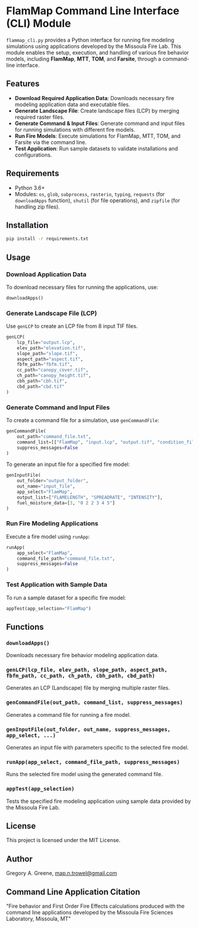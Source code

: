 
# FlamMap Command Line Interface (CLI) Module

`flammap_cli.py` provides a Python interface for running fire modeling simulations using applications developed by the Missoula Fire Lab. This module enables the setup, execution, and handling of various fire behavior models, including **FlamMap**, **MTT**, **TOM**, and **Farsite**, through a command-line interface.

## Features

- **Download Required Application Data**: Downloads necessary fire modeling application data and executable files.
- **Generate Landscape File**: Create landscape files (LCP) by merging required raster files.
- **Generate Command & Input Files**: Generate command and input files for running simulations with different fire models.
- **Run Fire Models**: Execute simulations for FlamMap, MTT, TOM, and Farsite via the command line.
- **Test Application**: Run sample datasets to validate installations and configurations.

## Requirements

- Python 3.6+
- Modules: `os`, `glob`, `subprocess`, `rasterio`, `typing`, `requests` (for `downloadApps` function), `shutil` (for file operations), and `zipfile` (for handling zip files).

## Installation

```bash
pip install -r requirements.txt
```

## Usage

### Download Application Data

To download necessary files for running the applications, use:

```python
downloadApps()
```

### Generate Landscape File (LCP)

Use `genLCP` to create an LCP file from 8 input TIF files.

```python
genLCP(
    lcp_file="output.lcp",
    elev_path="elevation.tif",
    slope_path="slope.tif",
    aspect_path="aspect.tif",
    fbfm_path="fbfm.tif",
    cc_path="canopy_cover.tif",
    ch_path="canopy_height.tif",
    cbh_path="cbh.tif",
    cbd_path="cbd.tif"
)
```

### Generate Command and Input Files

To create a command file for a simulation, use `genCommandFile`:

```python
genCommandFile(
    out_path="command_file.txt",
    command_list=[["FlamMap", "input.lcp", "output.tif", "condition_file", "wind_file", "options"]],
    suppress_messages=False
)
```

To generate an input file for a specified fire model:

```python
genInputFile(
    out_folder="output_folder",
    out_name="input_file",
    app_select="FlamMap",
    output_list=["FLAMELENGTH", "SPREADRATE", "INTENSITY"],
    fuel_moisture_data=[3, "0 2 2 3 4 5"]
)
```

### Run Fire Modeling Applications

Execute a fire model using `runApp`:

```python
runApp(
    app_select="FlamMap",
    command_file_path="command_file.txt",
    suppress_messages=False
)
```

### Test Application with Sample Data

To run a sample dataset for a specific fire model:

```python
appTest(app_selection="FlamMap")
```

## Functions

### `downloadApps()`
Downloads necessary fire behavior modeling application data.

### `genLCP(lcp_file, elev_path, slope_path, aspect_path, fbfm_path, cc_path, ch_path, cbh_path, cbd_path)`
Generates an LCP (Landscape) file by merging multiple raster files.

### `genCommandFile(out_path, command_list, suppress_messages)`
Generates a command file for running a fire model.

### `genInputFile(out_folder, out_name, suppress_messages, app_select, ...)`
Generates an input file with parameters specific to the selected fire model.

### `runApp(app_select, command_file_path, suppress_messages)`
Runs the selected fire model using the generated command file.

### `appTest(app_selection)`
Tests the specified fire modeling application using sample data provided by the Missoula Fire Lab.

## License

This project is licensed under the MIT License.

## Author

Gregory A. Greene, map.n.trowel@gmail.com

## Command Line Application Citation

"Fire behavior and First Order Fire Effects calculations produced with the command line applications developed by the Missoula Fire Sciences Laboratory, Missoula, MT"
